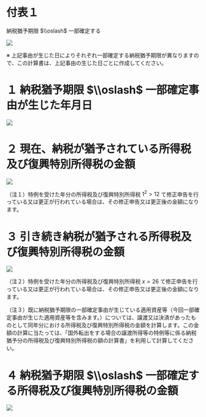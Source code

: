 # 付表１

納税猶予期限 $\\oslash$ 一部確定する

![](https://www.nta.go.jp/tmp/a0b72089-4f87-406f-80f7-0a6c6344a786/images/76310a82821ba102a5b3a0162df036bd4acadf46404184486d257637c6dab439.jpg)

※ 上記事由が生じた日によりそれぞれ一部確定する納税猶予期限が異なりますので、この計算書は、上記事由の生じた日ごとに作成してください。

# １ 納税猶予期限 $\\oslash$ 一部確定事由が生じた年月日

![](https://www.nta.go.jp/tmp/a0b72089-4f87-406f-80f7-0a6c6344a786/images/0068556fe69897eb143512d656de23052a5c1b49b2ca1e27e8f8ca3a4358a6a0.jpg)

# ２ 現在、納税が猶予されている所得税及び復興特別所得税の金額

![](https://www.nta.go.jp/tmp/a0b72089-4f87-406f-80f7-0a6c6344a786/images/666693ad011861f535aee2e6c19cabe3993e259963e5b59ae1da19651eb2a84a.jpg)

（注１）特例を受けた年分の所得税及び復興特別所得税 $1^{2}>12$ て修正申告を行っている又は更正が行われている場合は、その修正申告又は更正後の金額になります。

# ３ 引き続き納税が猶予される所得税及び復興特別所得税の金額

![](https://www.nta.go.jp/tmp/a0b72089-4f87-406f-80f7-0a6c6344a786/images/d6c632c2aa205d51b9c811385cf8450ea63f02ffe12613788e72774114cf7864.jpg)

（注２）特例を受けた年分の所得税及び復興特別所得税 $x=26$ て修正申告を行っている又は更正が行われている場合は、その修正申告又は更正後の金額になります。

（注３）既に納税猶予期限の一部確定事由が生じている適用資産等（今回一部確定事由が生じた適用資産等を含みます。）については、譲渡又は決済があったものとして同年分における所得税及び復興特別所得税の金額を計算します。この金額の計算に当たっては、「国外転出をする場合の譲渡所得等の特例等に係る納税猶予分の所得税及び復興特別所得税の額の計算書」を利用して計算してください。

# ４ 納税猶予期限 $\\oslash$ 一部確定する所得税及び復興特別所得税の金額

![](https://www.nta.go.jp/tmp/a0b72089-4f87-406f-80f7-0a6c6344a786/images/e4a6df97ad0db2eec713f3122d08a461d6c88ac9cfce0fd8c05dcd696a5ec503.jpg)